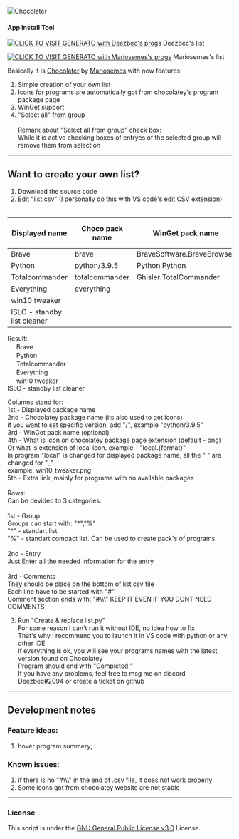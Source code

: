 ![Chocolater](https://raw.githubusercontent.com/mariosemes/Chocolater/main/images/simple-logo.jpg "Chocolater")
#### App Install Tool

[![CLICK TO VISIT GENERATO with Deezbec's progs](https://img.shields.io/badge/Click_To_Visit_Generator-blue.svg?style=for-the-badge)](https://raw.githack.com/Deezbec/Chocolater-and-WinGeter/main/generator.html)
Deezbec's list

[![CLICK TO VISIT GENERATO with Mariosemes's progs](https://img.shields.io/badge/Click_To_Visit_Generator-blue.svg?style=for-the-badge)](https://raw.githack.com/Deezbec/Chocolater-and-WinGeter/main/additional%20files%20and%20progs/generator_mariosemes.html)
Mariosemes's list

Basically it is [Chocolater](https://github.com/mariosemes/Chocolater) by [Mariosemes](https://github.com/mariosemes) with new features:

1) Simple creation of your own list
2) Icons for programs are automatically got from chocolatey's program package page
3) WinGet support
4) "Select all" from group<br><br>
Remark about "Select all from group" check box: <br> While it is active checking boxes of entryes of the selected group will remove them from selection

------------
## Want to create your own list?

1) Download the source code
2) Edit "list.csv" (I personally do this with VS code's [edit CSV](https://marketplace.visualstudio.com/items?itemName=janisdd.vscode-edit-csv) extension)<br><br>  

|Displayed name|Choco pack name|WinGet pack name|icon file format or <local.format>|Extra link|  
|--------------|---------------|----------------|----------------------------------|----------|  
|Brave|brave|BraveSoftware.BraveBrowser|svg|https://brave.com/|  
|Python|python/3.9.5|Python.Python|svg||
|Totalcommander|totalcommander|Ghisler.TotalCommander|||
|Everything|everything||||
|win10 tweaker|||local.png||
|ISLC - standby list cleaner|||||

Result:  
<label class="form-check-label" for=",Browser,brave,BraveSoftware.BraveBrowser"><img src="https://community.chocolatey.org/content/packageimages/brave.1.46.153.svg" width="16" height="16"> Brave <a href="https://community.chocolatey.org/packages/brave" target="_blank"><img src="https://raw.githubusercontent.com/Deezbec/Chocolater-and-WinGeter/main/images/choco_icon.png" width="16" height="16"></a><a href="https://wingetgui.com/apps?id=BraveSoftware.BraveBrowser" target="_blank"><img src="https://raw.githubusercontent.com/Deezbec/Chocolater-and-WinGeter/main/images/WinGet_support.png" width="16" height="16"></a><a href="https://brave.com/" target="_blank"><img src="https://raw.githubusercontent.com/Deezbec/Chocolater-and-WinGeter/main/images/url.svg" width="16" height="16"></a></label><br>
<label class="form-check-label" for=",Browser,python --version=3.9.5,Python.Python"><img src="https://community.chocolatey.org/content/packageimages/python.3.9.5.svg" width="16" height="16"> Python <a href="https://community.chocolatey.org/packages/python/3.9.5" target="_blank"><img src="https://raw.githubusercontent.com/Deezbec/Chocolater-and-WinGeter/main/images/choco_icon.png" width="16" height="16"></a><a href="https://wingetgui.com/apps?id=Python.Python" target="_blank"><img src="https://raw.githubusercontent.com/Deezbec/Chocolater-and-WinGeter/main/images/WinGet_support.png" width="16" height="16"></a><a href="" target="_blank"></a></label><br>
<label class="form-check-label" for=",Browser,totalcommander,Ghisler.TotalCommander"><img src="https://community.chocolatey.org/content/packageimages/totalcommander.10.51.png" width="16" height="16"> Totalcommander <a href="https://community.chocolatey.org/packages/totalcommander" target="_blank"><img src="https://raw.githubusercontent.com/Deezbec/Chocolater-and-WinGeter/main/images/choco_icon.png" width="16" height="16"></a><a href="https://wingetgui.com/apps?id=Ghisler.TotalCommander" target="_blank"><img src="https://raw.githubusercontent.com/Deezbec/Chocolater-and-WinGeter/main/images/WinGet_support.png" width="16" height="16"></a><a href="" target="_blank"></a></label><br>
<label class="form-check-label" for=",Browser,everything,"><img src="https://community.chocolatey.org/content/packageimages/everything.1.4.11022.png" width="16" height="16"> Everything <a href="https://community.chocolatey.org/packages/everything" target="_blank"><img src="https://raw.githubusercontent.com/Deezbec/Chocolater-and-WinGeter/main/images/choco_icon.png" width="16" height="16"></a><a href="https://wingetgui.com/apps?id=" target="_blank"></a><a href="" target="_blank"></a></label><br>
<label class="form-check-label" for=",Browser,,"><img src="https://raw.githubusercontent.com/Deezbec/Chocolater-and-WinGeter/main/icons/win10_tweaker.png" width="16" height="16"> win10 tweaker <a href="https://community.chocolatey.org/packages/" target="_blank"></a><a href="https://wingetgui.com/apps?id=" target="_blank"></a><a href="" target="_blank"></a></label><br>
<label class="form-check-label" for=",Browser,,"> ISLC - standby list cleaner <a href="https://community.chocolatey.org/packages/" target="_blank"></a><a href="https://wingetgui.com/apps?id=" target="_blank"></a><a href="" target="_blank"></a></label><br>






Columns stand for:  
1st - Displayed package name  
2nd - Chocolatey package name (its also used to get icons)  
if you want to set specific version, add "/<versionNumber>", example "python/3.9.5"  
3rd - WinGet pack name (optional)  
4th - What is icon on chocolatey package page extension (default - png)  
      Or what is extension of local icon. example - "local.{format}"  
      In program "local" is changed for displayed package name, all the " " are changed for "_"  
      example: win10_tweaker.png  
5th - Extra link, mainly for programs with no available packages <br><br>
Rows:  
Can be devided to 3 categories:<br><br>
1st -  Group  
Groups can start with:  "\*","%"  
"\*" - standart list  
"%" - standart compact list. Can be used to create pack's of programs  <br><br>
2nd - Entry  
Just Enter all the needed information for the entry<br><br>
3rd - Comments  
They should be place on the bottom of list.csv file  
Each line have to be started with "#"  
Comment section ends with: "#\\\\\\" KEEP IT EVEN IF YOU DONT NEED COMMENTS

3) Run "Create & replace list.py"  
For some reason I can't run it without IDE, no idea how to fix  
That's why I recommend you to launch it in VS code with python or any other IDE  
if everything is ok, you will see your programs names with the latest version found on Chocolatey  
Program should end with "Completed!"  
If you have any problems, feel free to msg me on discord Deezbec#2094 or create a ticket on github  

------------
## Development notes

### Feature ideas:  
1) hover program summery;  


### Known issues:  
1) if there is no "#\\\\\\" in the end of .csv file, it does not work properly 
2) Some icons got from chocolatey website are not stable




------------
### License
This script is under the [GNU General Public License v3.0](https://github.com/mariosemes/Chocolater/blob/main/LICENSE "GNU General Public License v3.0") License.
